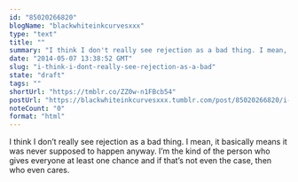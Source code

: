 ```yaml
---
id: "85020266820"
blogName: "blackwhiteinkcurvesxxx"
type: "text"
title: ""
summary: "I think I don't really see rejection as a bad thing. I mean, it basically means it was never supposed to happen anyway. I'm the..."
date: "2014-05-07 13:38:52 GMT"
slug: "i-think-i-dont-really-see-rejection-as-a-bad"
state: "draft"
tags: ""
shortUrl: "https://tmblr.co/ZZ0w-n1FBcb54"
postUrl: "https://blackwhiteinkcurvesxxx.tumblr.com/post/85020266820/i-think-i-dont-really-see-rejection-as-a-bad"
noteCount: "0"
format: "html"
---
```


I think I don’t really see rejection as a bad thing. I mean, it basically means it was never supposed to happen anyway. I’m the kind of the person who gives everyone at least one chance and if that’s not even the case, then who even cares.